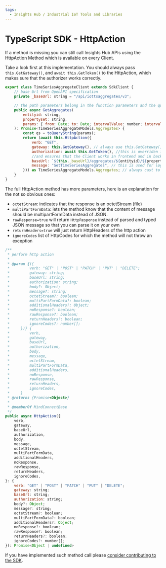```yaml
---
tags: 
  - Insights Hub / Industrial IoT Tools and Libraries
---
```


# TypeScript SDK - HttpAction

If a method is missing you can still call Insights Hub APIs using the HttpAction Method which is available on every Client.

Take a look first at this implementation. You should always pass `this.GetGateway()`, and `await this.GetToken()` to the HttpAction, which makes sure that the authorizer works correctly.

```javascript
export class TimeSeriesAggregateClient extends SdkClient {
    // base Url from OpenAPI specification
    private _baseUrl: string = "/api/iottsaggregates/v3";

    // the path parameters belong in the function parameters and the querystring parameters in params object
    public async GetAggregates(
        entityid: string,
        propertyset: string,
        params: { from: Date; to: Date; intervalValue: number; intervalUnit: string; select?: string }
    ): Promise<TimeSeriesAggregateModels.Aggregates> {
        const qs = toQueryString(params);
        return (await this.HttpAction({
            verb: "GET",
            gateway: this.GetGateway(), // always use this.GetGateway()  and this.GetToken()
            authorization: await this.GetToken(), //this is overriden in different authorizers
            //and ensures that the Client works in frontend and in backend.
            baseUrl: `${this._baseUrl}/aggregates/${entityid}/${propertyset}?${qs}`,
            message: "GetTimeSeriesAggregates", // this is used for logging
        })) as TimeSeriesAggregateModels.Aggregates; // always cast to the real result type from models
    }
}
```

The full HttpAction method has more parameters, here is an explanation for the not so obvious ones:

* `octetStream`: indicates that the response is an octetStream (file)
* `multiPartFormData`: lets the method know that the content of message should be multipartFormData instead of JSON.
* `rawResponse=true` will return `HttpResponse` instead of parsed and typed JSON message so that you can parse it on your own
* `returnHeaders=true` will just return HttpHeaders of the http action
* `ignoreCodes` list of HttpCodes for which the method will not throw an exception

```javascript
/**
 * perform http action
 *
 * @param {({
 *         verb: "GET" | "POST" | "PATCH" | "PUT" | "DELETE";
 *         gateway: string;
 *         baseUrl: string;
 *         authorization: string;
 *         body?: Object;
 *         message?: string;
 *         octetStream?: boolean;
 *         multiPartFormData?: boolean;
 *         additionalHeaders?: Object;
 *         noResponse?: boolean;
 *         rawResponse?: boolean;
 *         returnHeaders?: boolean;
 *         ignoreCodes?: number[];
 *     })} {
 *         verb,
 *         gateway,
 *         baseUrl,
 *         authorization,
 *         body,
 *         message,
 *         octetStream,
 *         multiPartFormData,
 *         additionalHeaders,
 *         noResponse,
 *         rawResponse,
 *         returnHeaders,
 *         ignoreCodes,
 *     }
 * @returns {Promise<Object>}
 *
 * @memberOf MindConnectBase
 */
public async HttpAction({
    verb,
    gateway,
    baseUrl,
    authorization,
    body,
    message,
    octetStream,
    multiPartFormData,
    additionalHeaders,
    noResponse,
    rawResponse,
    returnHeaders,
    ignoreCodes,
}: {
    verb: "GET" | "POST" | "PATCH" | "PUT" | "DELETE";
    gateway: string;
    baseUrl: string;
    authorization: string;
    body?: Object;
    message?: string;
    octetStream?: boolean;
    multiPartFormData?: boolean;
    additionalHeaders?: Object;
    noResponse?: boolean;
    rawResponse?: boolean;
    returnHeaders?: boolean;
    ignoreCodes?: number[];
}): Promise<Object | undefined>
```

If you have implemented such method call please [consider contributing to the SDK](./contributing-to-sdk.md).
